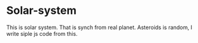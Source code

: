 # Solar-system


This is solar system. That is synch from real planet. Asteroids is random, I write siple js code from this.
